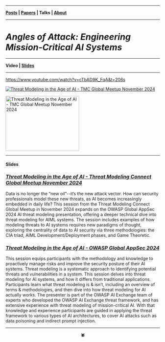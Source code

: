 -------

**[Posts](https://anglesofattack.io/posts.html) \| [Papers](https://anglesofattack.io/papers.html) \| Talks \| [About](https://anglesofattack.io/about.html)**

-------

# *Angles of Attack: Engineering Mission-Critical AI Systems*

-------

**Video \| [Slides](#slides)**

-------

https://www.youtube.com/watch?v=cTbAD9K_FqA&t=206s

[![Threat Modeling in the Age of AI - TMC Global Meetup November 2024](https://img.youtube.com/vi/cTbAD9K_FqA/0.jpg)](https://www.youtube.com/watch?v=cTbAD9K_FqA&t=206s)

<a href="http://www.youtube.com/watch?feature=player_embedded&v=cTbAD9K_FqA&t=206s" target="_blank">
 <img src="https://img.youtube.com/vi/cTbAD9K_FqA/0.jpg" alt="Threat Modeling in the Age of AI - TMC Global Meetup November 2024" width="240" height="180" border="0" />
</a>

-------

#### Slides

### *<a href="https://zenodo.org/records/14248926" target="_blank" rel="noopener noreferrer">Threat Modeling in the Age of AI - Threat Modeling Connect Global Meetup November 2024 </a>*

Data is no longer the “new oil”--it’s the new attack vector. How can security professionals model these new threats, as AI becomes increasingly embedded in daily life? This session from the Threat Modeling Connect Global Meetup in November 2024 expands on the OWASP Global AppSec 2024 AI threat modeling presentation, offering a deeper technical dive into threat modeling for AIML systems. The session includes examples of how modeling threats to AI systems requires new paradigms of thought, exploring the centrality of data to AI security via three methodologies: the CIA triad, AIML Development/Deployment phases, and Game Theoretic.

### *<a href="https://zenodo.org/records/14249000" target="_blank" rel="noopener noreferrer">Threat Modeling in the Age of AI - OWASP Global AppSec 2024 </a>*

This session equips participants with the methodology and knowledge to proactively manage risks and improve the security posture of their AI systems. Threat modeling is a systematic approach to identifying potential threats and vulnerabilities in a system. This session delves into threat modeling for AI systems, and how it differs from traditional applications. Participants learn what threat modeling is & isn’t, including an overview of terms & methodologies, and then dive into how threat modeling for AI actually works. The presenter is part of the OWASP AI Exchange team of experts who developed the OWASP AI Exchange threat framework, and has extensive experience with threat modeling of mission-critical AI. With that knowledge and experience participants are guided in applying the threat framework to various types of AI architectures, to cover AI attacks such as data poisoning and indirect prompt injection. 

-------

<div align="center">🕷</div>
